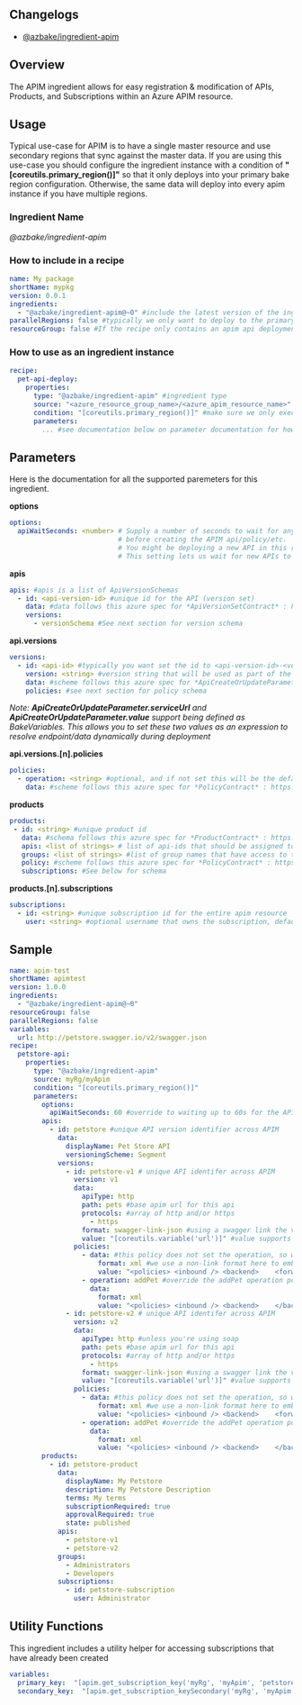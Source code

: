 ## Changelogs

* [@azbake/ingredient-apim](./CHANGELOG.md)

## Overview

The APIM ingredient allows for easy registration & modification of APIs, Products, and Subscriptions within an Azure APIM resource.

## Usage

Typical use-case for APIM is to have a single master resource and use secondary regions that sync against the master data. If you are using this use-case you should configure the ingredient instance with a condition of **"[coreutils.primary_region()]"** so that it only deploys into your primary bake region configuration. Otherwise, the same data will deploy into every apim instance if you have multiple regions.

### Ingredient Name

*@azbake/ingredient-apim*

### How to include in a recipe

```yaml
name: My package
shortName: mypkg
version: 0.0.1
ingredients:
  - "@azbake/ingredient-apim@~0" #include the latest version of the ingredient at build time
parallelRegions: false #typically we only want to deploy to the primary region, so can turn off parallel deploy
resourceGroup: false #If the recipe only contains an apim api deployment, you don't need to create resource groups
```

### How to use as an ingredient instance
```yaml
recipe:
  pet-api-deploy:
    properties:
      type: "@azbake/ingredient-apim" #ingredient type
      source: "<azure_resource_group_name>/<azure_apim_resource_name>" #identity the azure apim resource to register an API against
      condition: "[coreutils.primary_region()]" #make sure we only execute this against the primary region for multi-region configs
      parameters:
        ... #see documentation below on parameter documentation for how to use.
```

## Parameters

Here is the documentation for all the supported paremeters for this ingredient.

**options**
```yaml
options:
  apiWaitSeconds: <number> # Supply a number of seconds to wait for any xml-link/swagger-link urls to become availabile 
                           # before creating the APIM api/policy/etc.
                           # You might be deploying a new API in this recipe, which could take 30-120s to become online.
                           # This setting lets us wait for new APIs to be online before APIM
```

**apis**
```yaml
apis: #apis is a list of ApiVersionSchemas
  - id: <api-version-id> #unique id for the API (version set)
    data: #data follows this azure spec for *ApiVersionSetContract* : https://github.com/Azure/azure-sdk-for-js/blob/20fe312b1122b21811f9364e3d95fe77202e6466/sdk/apimanagement/arm-apimanagement/src/models/index.ts#L1460
    versions:
      - versionSchema #See next section for version schema
```

**api.versions**
```yaml
versions:
  - id: <api-id> #typically you want set the id to <api-version-id>-<version> to keep the id consistant for the version set it belongs to
    version: <string> #version string that will be used as part of the above ApiVersionSetContract.versioningSchema     
    data: #scheme follows this azure spec for *ApiCreateOrUpdateParameter* : https://github.com/Azure/azure-sdk-for-js/blob/20fe312b1122b21811f9364e3d95fe77202e6466/sdk/apimanagement/arm-apimanagement/src/models/index.ts#L1310
    policies: #see next section for policy schema
```
*Note: **ApiCreateOrUpdateParameter.serviceUrl** and **ApiCreateOrUpdateParameter.value** support being defined as BakeVariables. This allows you to set these two values as an expression to resolve endpoint/data dynamically during deployment*

**api.versions.[n].policies**
```yaml
policies:
  - operation: <string> #optional, and if not set this will be the default policy set for the entire api. Otherwise, name of an operation within this api to apply the policy to.
    data: #scheme follows this azure spec for *PolicyContract* : https://github.com/Azure/azure-sdk-for-js/blob/20fe312b1122b21811f9364e3d95fe77202e6466/sdk/apimanagement/arm-apimanagement/src/models/index.ts#L797
```

**products**
```yaml
products:
 - id: <string> #unique product id
   data: #schema follows this azure spec for *ProductContract* : https://github.com/Azure/azure-sdk-for-js/blob/20fe312b1122b21811f9364e3d95fe77202e6466/sdk/apimanagement/arm-apimanagement/src/models/index.ts#L826
   apis: <list of strings> # list of api-ids that should be assigned to the product (use individual versioned ids, not the version set)
   groups: <list of strings> #list of group names that have access to the product
   policy: #scheme follows this azure spec for *PolicyContract* : https://github.com/Azure/azure-sdk-for-js/blob/20fe312b1122b21811f9364e3d95fe77202e6466/sdk/apimanagement/arm-apimanagement/src/models/index.ts#L797
   subscriptions: #See below for schema
```

**products.[n].subscriptions**
```yaml
subscriptions:
  - id: <string> #unique subscription id for the entire apim resource
    user: <string> #optional username that owns the subscription, defaults to Administrator
```

## Sample
```yaml
name: apim-test
shortName: apimtest
version: 1.0.0
ingredients:
  - "@azbake/ingredient-apim@~0"
resourceGroup: false
parallelRegions: false
variables:  
  url: http://petstore.swagger.io/v2/swagger.json
recipe:
  petstore-api:
    properties:
      type: "@azbake/ingredient-apim"
      source: myRg/myApim
      condition: "[coreutils.primary_region()]"
      parameters:
        options:
          apiWaitSeconds: 60 #override to waiting up to 60s for the API to be ready
        apis:
          - id: petstore #unique API version identifier across APIM
            data:
              displayName: Pet Store API
              versioningScheme: Segment
            versions:
              - id: petstore-v1 # unique API identifer across APIM
                version: v1
                data:
                  apiType: http
                  path: pets #base apim url for this api
                  protocols: #array of http and/or https
                    - https
                  format: swagger-link-json #using a swagger link the value needs to be a http based json document to download
                  value: "[coreutils.variable('url')]" #value supports bake variables.
                policies: 
                  - data: #this policy does not set the operation, so will default to the entire API (operation: base does the same thing)
                      format: xml #we use a non-link format here to embed the policy, but this could have been xml-link and a http address
                      value: "<policies> <inbound /> <backend>    <forward-request />  </backend>  <outbound /></policies>"
                  - operation: addPet #override the addPet operation policy
                    data:
                      format: xml
                      value: "<policies> <inbound /> <backend>    </backend>  <outbound /></policies>"
              - id: petstore-v2 # unique API identifer across APIM
                version: v2
                data:
                  apiType: http #unless you're using soap
                  path: pets #base apim url for this api
                  protocols: #array of http and/or https
                    - https
                  format: swagger-link-json #using a swagger link the value needs to be a http based json document to download
                  value: "[coreutils.variable('url')]" #value supports bake variables.
                policies:
                  - data: #this policy does not set the operation, so will default to the entire API (operation: base does the same thing)
                      format: xml #we use a non-link format here to embed the policy, but this could have been xml-link and a http address
                      value: "<policies> <inbound /> <backend>    <forward-request />  </backend>  <outbound /></policies>"
                  - operation: addPet #override the addPet operation policy
                    data:
                      format: xml
                      value: "<policies> <inbound /> <backend>    </backend>  <outbound /></policies>"        
        products:
          - id: petstore-product
            data:
              displayName: My Petstore
              description: My Petstore Description
              terms: My terms
              subscriptionRequired: true
              approvalRequired: true
              state: published
            apis:
              - petstore-v1
              - petstore-v2
            groups:
              - Administrators
              - Developers
            subscriptions:
              - id: petstore-subscription
                user: Administrator
```

## Utility Functions
This ingredient includes a utility helper for accessing subscriptions that have already been created

```yaml
variables:
  primary_key:  "[apim.get_subscription_key('myRg', 'myApim', 'petstore-subscription')]"
  secondary_key:  "[apim.get_subscription_keySecondary('myRg', 'myApim', 'petstore-subscription')]"
```